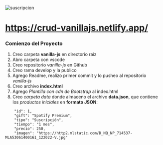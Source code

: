 ![suscripcion](https://github.com/pedro-donoso/vanilla-js/assets/68760595/e65314f2-cf58-49fd-a2e3-4e9d0440b079)

# https://crud-vanillajs.netlify.app/

### Comienzo del Proyecto
 
1. Creo carpeta **vanilla-js** en directorio raíz
2. Abro carpeta con vscode
3. Creo repositorio *vanilla-js* en Github
4. Creo rama develop y la publico
5. Agrego Readme, realizo primer commit y lo pusheo al repositorio *vanilla-js*
6. Creo archivo **index.html**
7. Agrego *Plantilla con cdn de Bootstrap* al index.html
8. Creo *carpeta data* donde almaceno el archivo **data.json**, que contiene los *productos iniciales* en **formato JSON**:
```
    "id": 1,
    "gift": "Spotify Premium",
    "tipo": "Suscripción",
    "tiempo": "1 mes",
    "precio": 250,
    "imagen": "https://http2.mlstatic.com/D_NQ_NP_714537-MLA53061400161_122022-V.jpg"
```
